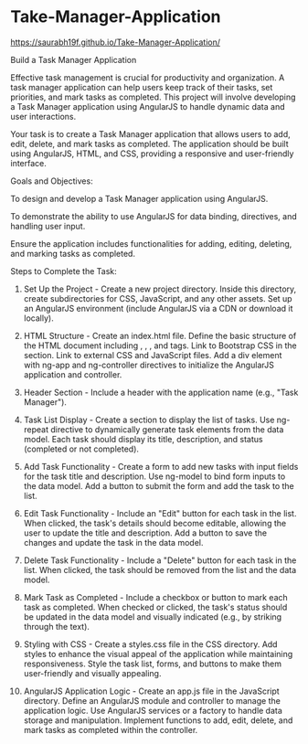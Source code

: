 # Take-Manager-Application
https://saurabh19f.github.io/Take-Manager-Application/


Build a Task Manager Application


Effective task management is crucial for productivity and organization. A task manager application can help users keep track of their tasks, set priorities, and mark tasks as completed. This project will involve developing a Task Manager application using AngularJS to handle dynamic data and user interactions.


Your task is to create a Task Manager application that allows users to add, edit, delete, and mark tasks as completed. The application should be built using AngularJS, HTML, and CSS, providing a responsive and user-friendly interface.


Goals and Objectives:


To design and develop a Task Manager application using AngularJS.

To demonstrate the ability to use AngularJS for data binding, directives, and handling user input.

Ensure the application includes functionalities for adding, editing, deleting, and marking tasks as completed.


Steps to Complete the Task:


1. Set Up the Project - Create a new project directory. Inside this directory, create subdirectories for CSS, JavaScript, and any other assets. Set up an AngularJS environment (include AngularJS via a CDN or download it locally).


2. HTML Structure - Create an index.html file. Define the basic structure of the HTML document including <!DOCTYPE html>, <html>, <head>, and <body> tags. Link to Bootstrap CSS in the <head> section. Link to external CSS and JavaScript files. Add a div element with ng-app and ng-controller directives to initialize the AngularJS application and controller.


3. Header Section - Include a header with the application name (e.g., "Task Manager").


4. Task List Display - Create a section to display the list of tasks. Use ng-repeat directive to dynamically generate task elements from the data model. Each task should display its title, description, and status (completed or not completed).


5. Add Task Functionality - Create a form to add new tasks with input fields for the task title and description. Use ng-model to bind form inputs to the data model. Add a button to submit the form and add the task to the list.




6. Edit Task Functionality - Include an "Edit" button for each task in the list. When clicked, the task's details should become editable, allowing the user to update the title and description. Add a button to save the changes and update the task in the data model.


7. Delete Task Functionality - Include a "Delete" button for each task in the list. When clicked, the task should be removed from the list and the data model.


8. Mark Task as Completed - Include a checkbox or button to mark each task as completed. When checked or clicked, the task's status should be updated in the data model and visually indicated (e.g., by striking through the text).


9. Styling with CSS - Create a styles.css file in the CSS directory. Add styles to enhance the visual appeal of the application while maintaining responsiveness. Style the task list, forms, and buttons to make them user-friendly and visually appealing.


10. AngularJS Application Logic - Create an app.js file in the JavaScript directory. Define an AngularJS module and controller to manage the application logic. Use AngularJS services or a factory to handle data storage and manipulation. Implement functions to add, edit, delete, and mark tasks as completed within the controller.
